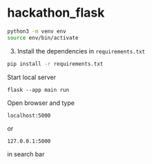 # hackathon_flask

```bash
python3 -m venv env
source env/bin/activate
```

3. Install the dependencies in `requirements.txt`

```bash
pip install -r requirements.txt
```

Start local server
```
flask --app main run
```
Open browser and type
```
localhost:5000
```
or
```
127.0.0.1:5000
```
in search bar
